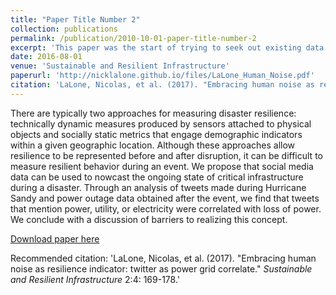 ```yaml
---
title: "Paper Title Number 2"
collection: publications
permalink: /publication/2010-10-01-paper-title-number-2
excerpt: 'This paper was the start of trying to seek out existing data for reuse as sensors.'
date: 2016-08-01
venue: 'Sustainable and Resilient Infrastructure'
paperurl: 'http://nicklalone.github.io/files/LaLone_Human_Noise.pdf'
citation: 'LaLone, Nicolas, et al. (2017). "Embracing human noise as resilience indicator: twitter as power grid correlate." <i>Sustainable and Resilient Infrastructure</i> 2:4: 169-178.'
---
```

There are typically two approaches for measuring disaster resilience: technically dynamic measures produced by sensors attached to physical objects and socially static metrics that engage demographic indicators within a given geographic location. Although these approaches allow resilience to be represented before and after disruption, it can be difficult to measure resilient behavior during an event. We propose that social media data can be used to nowcast the ongoing state of critical infrastructure during a disaster. Through an analysis of tweets made during Hurricane Sandy and power outage data obtained after the event, we find that tweets that mention power, utility, or electricity were correlated with loss of power. We conclude with a discussion of barriers to realizing this concept.

[Download paper here](http://nicklalone.github.io/files/LaLone_Human_Noise.pdf)

Recommended citation: 'LaLone, Nicolas, et al. (2017). "Embracing human noise as resilience indicator: twitter as power grid correlate." <i>Sustainable and Resilient Infrastructure</i> 2:4: 169-178.'
